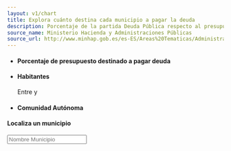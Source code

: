 ```yaml
---
layout: v1/chart
title: Explora cuánto destina cada municipio a pagar la deuda
description: Porcentaje de la partida Deuda Pública respecto al presupuesto total
source_name: Ministerio Hacienda y Administraciones Públicas
source_url: http://www.minhap.gob.es/es-ES/Areas%20Tematicas/Administracion%20Electronica/OVEELL/Paginas/DeudaViva.aspx
---
```


<div class="container">
  <div class="controls_cont" class="clearfix">
    <ul id="controls" class="clearfix">
      <li class="control_holder">
        <h4>Porcentaje de presupuesto destinado a pagar deuda</h4>
        <div id="deviation"></div>
        <div class="legend">
          <span id="deviation_number"></span>
        </div>
      </li>
      <li class="control_holder">
        <h4>Habitantes</h4>
        <div id="population"></div>
        <div class="legend">
          Entre <span id='size_value_0'></span> y <span id='size_value_1'></span>
        </div>
      </li>
      <li class="control_holder">
        <h4>Comunidad Autónoma</h4>
        <div id="aarr_province"></div>
      </li>
    </ul>
  </div>
  <div id="exploreDebt" data-chart-container="exploreDebt" width="100%" data-chart-data-url="/charts/explore-debt.csv">
    <div id="plot"></div>
    <div id="bars"></div>
    <div id="search">
      <h4>Localiza un municipio</h4>
      <input id="suggest" type="text" placeholder="Nombre Municipio">
    </div>
  </div>
</div>
